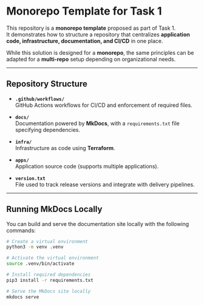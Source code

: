 # Monorepo Template for Task 1

This repository is a **monorepo template** proposed as part of Task 1.  
It demonstrates how to structure a repository that centralizes **application code, infrastructure, documentation, and CI/CD** in one place.  

While this solution is designed for a **monorepo**, the same principles can be adapted for a **multi-repo** setup depending on organizational needs.

---

## Repository Structure

- **`.github/workflows/`**  
  GitHub Actions workflows for CI/CD and enforcement of required files.

- **`docs/`**  
  Documentation powered by **MkDocs**, with a `requirements.txt` file specifying dependencies.

- **`infra/`**  
  Infrastructure as code using **Terraform**.

- **`apps/`**  
  Application source code (supports multiple applications).

- **`version.txt`**  
  File used to track release versions and integrate with delivery pipelines.

---

## Running MkDocs Locally

You can build and serve the documentation site locally with the following commands:

```bash
# Create a virtual environment
python3 -m venv .venv

# Activate the virtual environment
source .venv/bin/activate

# Install required dependencies
pip3 install -r requirements.txt

# Serve the MkDocs site locally
mkdocs serve



